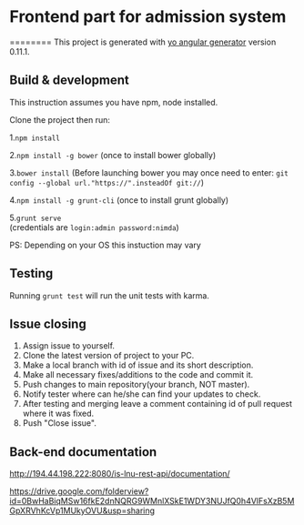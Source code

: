 # Frontend part for admission system
========
This project is generated with [yo angular generator](https://github.com/yeoman/generator-angular)
version 0.11.1.

## Build & development

This instruction assumes you have npm, node installed.

Clone the project then run:

1.```npm install```

2.```npm install -g bower``` (once to install bower globally)

3.```bower install``` (Before launching bower you may once need to enter: ```git config --global url."https://".insteadOf git://```)

4.```npm install -g grunt-cli``` (once to install grunt globally)

5.```grunt serve```  
(credentials are ```login:admin password:nimda```)


PS: Depending on your OS this instuction may vary 

## Testing

Running `grunt test` will run the unit tests with karma.

## Issue closing

1. Assign issue to yourself.
2. Clone the latest version of project to your PC.
3. Make a local branch with id of issue and its short description.
4. Make all necessary fixes/additions to the code and commit it.
5. Push changes to main repository(your branch, NOT master).
6. Notify tester where can he/she can find your updates to check.
7. After testing and merging leave a comment containing id of pull request where it was fixed.
8. Push "Close issue".

## Back-end documentation

http://194.44.198.222:8080/is-lnu-rest-api/documentation/

https://drive.google.com/folderview?id=0BwHaBiqMSw16fkE2dnNQRG9WMnlXSkE1WDY3NUJfQ0h4VlFsXzB5MGpXRVhKcVp1MUkyOVU&usp=sharing
